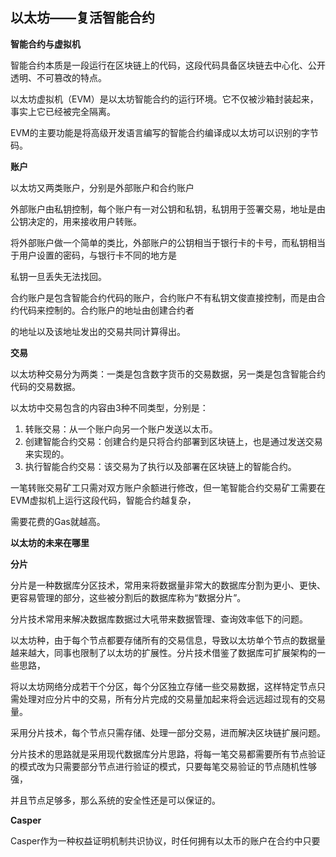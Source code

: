 ## 以太坊——复活智能合约

**智能合约与虚拟机**

智能合约本质是一段运行在区块链上的代码，这段代码具备区块链去中心化、公开透明、不可篡改的特点。

以太坊虚拟机（EVM）是以太坊智能合约的运行环境。它不仅被沙箱封装起来，事实上它已经被完全隔离。

EVM的主要功能是将高级开发语言编写的智能合约编译成以太坊可以识别的字节码。

**账户**

以太坊又两类账户，分别是外部账户和合约账户

外部账户由私钥控制，每个账户有一对公钥和私钥，私钥用于签署交易，地址是由公钥决定的，用来接收用户转账。

将外部账户做一个简单的类比，外部账户的公钥相当于银行卡的卡号，而私钥相当于用户设置的密码，与银行卡不同的地方是

私钥一旦丢失无法找回。

合约账户是包含智能合约代码的账户，合约账户不有私钥文俊直接控制，而是由合约代码来控制的。合约账户的地址由创建合约者

的地址以及该地址发出的交易共同计算得出。

**交易**

以太坊种交易分为两类：一类是包含数字货币的交易数据，另一类是包含智能合约代码的交易数据。

以太坊中交易包含的内容由3种不同类型，分别是：

1. 转账交易：从一个账户向另一个账户发送以太币。
2. 创建智能合约交易：创建合约是只将合约部署到区块链上，也是通过发送交易来实现的。
3. 执行智能合约交易：该交易为了执行以及部署在区块链上的智能合约。

一笔转账交易矿工只需对双方账户余额进行修改，但一笔智能合约交易矿工需要在EVM虚拟机上运行这段代码，智能合约越复杂，

需要花费的Gas就越高。

**以太坊的未来在哪里**

**分片**

分片是一种数据库分区技术，常用来将数据量非常大的数据库分割为更小、更快、更容易管理的部分，这些被分割后的数据库称为“数据分片”。

分片技术常用来解决数据库数据过大吼带来数据管理、查询效率低下的问题。

以太坊种，由于每个节点都要存储所有的交易信息，导致以太坊单个节点的数据量越来越大，同事也限制了以太坊的扩展性。分片技术借鉴了数据库可扩展架构的一些思路，

将以太坊网络分成若干个分区，每个分区独立存储一些交易数据，这样特定节点只需处理对应分片中的交易，所有分片完成的交易量加起来将会远远超过现有的交易量。

采用分片技术，每个节点只需存储、处理一部分交易，进而解决区块链扩展问题。

分片技术的思路就是采用现代数据库分片思路，将每一笔交易都需要所有节点验证的模式改为只需要部分节点进行验证的模式，只要每笔交易验证的节点随机性够强，

并且节点足够多，那么系统的安全性还是可以保证的。

**Casper**

Casper作为一种权益证明机制共识协议，时任何拥有以太币的账户在合约中只要
